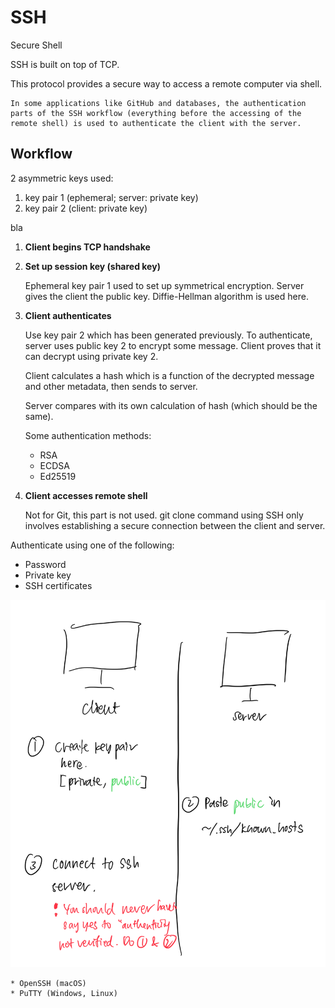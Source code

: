 # SSH

Secure Shell

SSH is built on top of TCP.

This protocol provides a secure way to access a remote computer via shell.

~~~admonish hint title="SSH as an authentication mechanism"
In some applications like GitHub and databases, the authentication parts of the SSH workflow (everything before the accessing of the remote shell) is used to authenticate the client with the server.
~~~

## Workflow

2 asymmetric keys used:
1. key pair 1 (ephemeral; server: private key)
2. key pair 2 (client: private key)

bla

1. **Client begins TCP handshake** 
    
2. **Set up session key (shared key)**
    
    Ephemeral key pair 1 used to set up symmetrical encryption. Server gives the client the public key. Diffie-Hellman algorithm is used here.
    
3. **Client authenticates**
    
    Use key pair 2 which has been generated previously. To authenticate, server uses public key 2 to encrypt some message. Client proves that it can decrypt using private key 2.
    
    Client calculates a hash which is a function of the decrypted message and other metadata, then sends to server.
    
    Server compares with its own calculation of hash (which should be the same).
    
    Some authentication methods:
    
    - RSA
    - ECDSA
    - Ed25519
4. **Client accesses remote shell**
    
    Not for Git, this part is not used. git clone command using SSH only involves establishing a secure connection between the client and server.
    


Authenticate using one of the following:

- Password
- Private key
- SSH certificates

![SSH](./ssh1.png)


~~~admonish note title="SSH implementations"
* OpenSSH (macOS)
* PuTTY (Windows, Linux)
~~~
